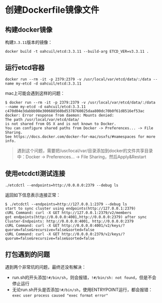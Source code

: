 # 创建Dockerfile镜像文件

## 构建docker镜像

构建`3.3.11`版本的镜像：

`docker build -t oahcuil/etcd:3.3.11 --build-arg ETCD_VER=v3.3.11 .`

## 运行etcd容器

`docker run --rm -it -p 2379:2379 -v /usr/local/var/etcd/data/:/data --name my-etcd -d oahcuil/etcd:3.3.11`

mac上可能会遇到这样的问题：

```
$ docker run --rm -it -p 2379:2379 -v /usr/local/var/etcd/data/:/data --name my-etcd -d oahcuil/etcd:3.3.11
c470d04e3dabbb98e300688560bd5378760025daa800dc70b0f61d8516ef53ac
docker: Error response from daemon: Mounts denied:
The path /usr/local/var/etcd/data/
is not shared from OS X and is not known to Docker.
You can configure shared paths from Docker -> Preferences... -> File Sharing.
See https://docs.docker.com/docker-for-mac/osxfs/#namespaces for more info.
```

> 遇到这个问题，需要把/usr/local/var/目录添加到docker的文件共享目录中：Docker -> Preferences... -> File Sharing，然后Apply&Restart

## 使用etcdctl测试连接

`./etcdctl --endpoints=http://0.0.0.0:2379 --debug ls`

返回如下信息表示连接正常：

```
$ ./etcdctl --endpoints=http://127.0.0.1:2379 --debug ls
start to sync cluster using endpoints(http://127.0.0.1:2379)
cURL Command: curl -X GET http://127.0.0.1:2379/v2/members
got endpoints(http://0.0.0.0:4001,http://0.0.0.0:2379) after sync
Cluster-Endpoints: http://0.0.0.0:4001, http://0.0.0.0:2379
cURL Command: curl -X GET http://0.0.0.0:4001/v2/keys/?quorum=false&recursive=false&sorted=false
cURL Command: curl -X GET http://0.0.0.0:2379/v2/keys/?quorum=false&recursive=false&sorted=false
```

## 打包遇到的问题

遇到两个非常坑的问题，最终还没有解决：
- run.sh的开头添加`!#/bin/sh`，则会报错，`!#/bin/sh: not found`，但是不会停止运行
- 无论run.sh开头是否添加`!#/bin/sh`，使用ENTRYPOINT运行，都会报错：`exec user process caused "exec format error"`
